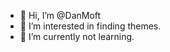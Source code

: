 - 👋 Hi, I’m @DanMoft
- 👀 I’m interested in finding themes.
- 🌱 I’m currently not learning.

<!---
DanMoft/DanMoft is a ✨ special ✨ repository because its `README.md` (this file) appears on your GitHub profile.
You can click the Preview link to take a look at your changes.
--->
